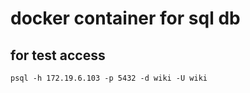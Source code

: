 # docker container for sql db

## for test access

```
psql -h 172.19.6.103 -p 5432 -d wiki -U wiki
```